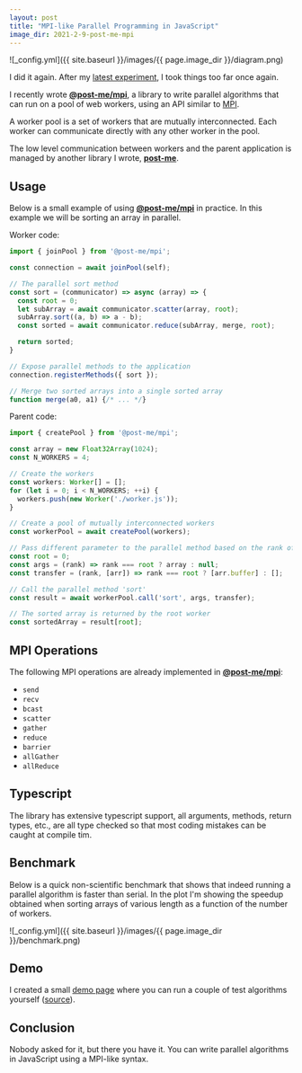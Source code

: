 ```yaml
---
layout: post
title: "MPI-like Parallel Programming in JavaScript"
image_dir: 2021-2-9-post-me-mpi
---
```

![_config.yml]({{ site.baseurl }}/images/{{ page.image_dir }}/diagram.png)

I did it again. After my [latest experiment](/concurrent-wasm-workers/), I took things too far once again.

I recently wrote [__@post-me/mpi__](https://github.com/alesgenova/post-me/tree/main/packages/mpi), a library to write parallel algorithms that can run on a pool of web workers, using an API similar to [MPI](https://en.wikipedia.org/wiki/Message_Passing_Interface).

A worker pool is a set of workers that are mutually interconnected. Each worker can communicate directly with any other worker in the pool.

The low level communication between workers and the parent application is managed by another library I wrote, [__post-me__](https://github.com/alesgenova/post-me).

## Usage

Below is a small example of using [__@post-me/mpi__](https://github.com/alesgenova/post-me/tree/main/packages/mpi) in practice. In this example we will be sorting an array in parallel.

Worker code:
```javascript
import { joinPool } from '@post-me/mpi';

const connection = await joinPool(self);

// The parallel sort method
const sort = (communicator) => async (array) => {
  const root = 0;
  let subArray = await communicator.scatter(array, root);
  subArray.sort((a, b) => a - b);
  const sorted = await communicator.reduce(subArray, merge, root);

  return sorted;
}

// Expose parallel methods to the application
connection.registerMethods({ sort });

// Merge two sorted arrays into a single sorted array
function merge(a0, a1) {/* ... */}
```

Parent code:
```javascript
import { createPool } from '@post-me/mpi';

const array = new Float32Array(1024);
const N_WORKERS = 4;

// Create the workers
const workers: Worker[] = [];
for (let i = 0; i < N_WORKERS; ++i) {
  workers.push(new Worker('./worker.js'));
}

// Create a pool of mutually interconnected workers
const workerPool = await createPool(workers);

// Pass different parameter to the parallel method based on the rank of the worker
const root = 0;
const args = (rank) => rank === root ? array : null;
const transfer = (rank, [arr]) => rank === root ? [arr.buffer] : [];

// Call the parallel method 'sort'
const result = await workerPool.call('sort', args, transfer);

// The sorted array is returned by the root worker
const sortedArray = result[root];
```

## MPI Operations

The following MPI operations are already implemented in [__@post-me/mpi__](https://github.com/alesgenova/post-me/tree/main/packages/mpi):
- `send`
- `recv`
- `bcast`
- `scatter`
- `gather`
- `reduce`
- `barrier`
- `allGather`
- `allReduce`

## Typescript

The library has extensive typescript support, all arguments, methods, return types, etc., are all type checked so that most coding mistakes can be caught at compile tim.

## Benchmark
Below is a quick non-scientific benchmark that shows that indeed running a parallel algorithm is faster than serial. In the plot I'm showing the speedup obtained when sorting arrays of various length as a function of the number of workers.

![_config.yml]({{ site.baseurl }}/images/{{ page.image_dir }}/benchmark.png)

## Demo
I created a small [demo page](https://alesgenova.github.io/post-me-demo/mpi/) where you can run a couple of test algorithms yourself ([source](https://github.com/alesgenova/post-me-demo/tree/main/examples/mpi)).

## Conclusion
Nobody asked for it, but there you have it. You can write parallel algorithms in JavaScript using a MPI-like syntax.
